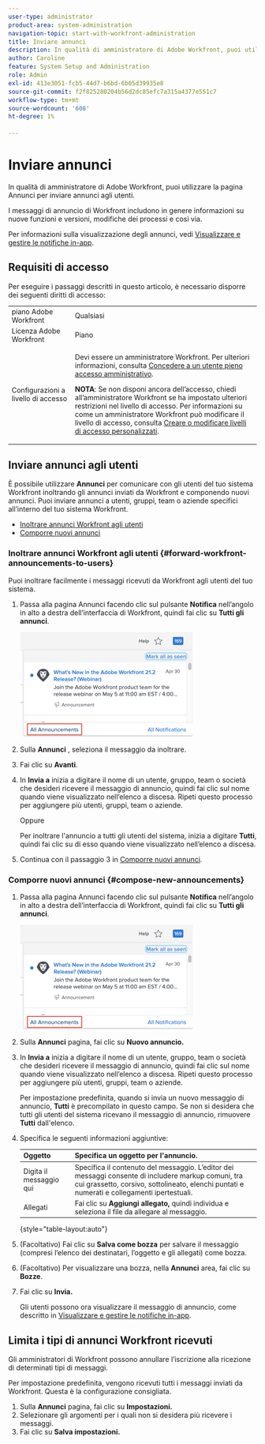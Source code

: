 ```yaml
---
user-type: administrator
product-area: system-administration
navigation-topic: start-with-workfront-administration
title: Inviare annunci
description: In qualità di amministratore di Adobe Workfront, puoi utilizzare la pagina Annunci per inviare annunci agli utenti.
author: Caroline
feature: System Setup and Administration
role: Admin
exl-id: 413e3051-fcb5-44d7-b6bd-6b05d39935e8
source-git-commit: f2f825280204b56d2dc85efc7a315a4377e551c7
workflow-type: tm+mt
source-wordcount: '608'
ht-degree: 1%

---
```


# Inviare annunci

In qualità di amministratore di Adobe Workfront, puoi utilizzare la pagina Annunci per inviare annunci agli utenti.

I messaggi di annuncio di Workfront includono in genere informazioni su nuove funzioni e versioni, modifiche dei processi e così via.

Per informazioni sulla visualizzazione degli annunci, vedi [Visualizzare e gestire le notifiche in-app](../../workfront-basics/using-notifications/view-and-manage-in-app-notifications.md).

## Requisiti di accesso

Per eseguire i passaggi descritti in questo articolo, è necessario disporre dei seguenti diritti di accesso:

<table style="table-layout:auto"> 
 <col> 
 <col> 
 <tbody> 
  <tr> 
   <td role="rowheader">piano Adobe Workfront</td> 
   <td>Qualsiasi</td> 
  </tr> 
  <tr> 
   <td role="rowheader">Licenza Adobe Workfront</td> 
   <td>Piano</td> 
  </tr> 
  <tr> 
   <td role="rowheader">Configurazioni a livello di accesso</td> 
   <td> <p>Devi essere un amministratore Workfront. Per ulteriori informazioni, consulta <a href="../../administration-and-setup/add-users/configure-and-grant-access/grant-a-user-full-administrative-access.md" class="MCXref xref">Concedere a un utente pieno accesso amministrativo</a>.</p> <p><b>NOTA</b>: Se non disponi ancora dell’accesso, chiedi all’amministratore Workfront se ha impostato ulteriori restrizioni nel livello di accesso. Per informazioni su come un amministratore Workfront può modificare il livello di accesso, consulta <a href="../../administration-and-setup/add-users/configure-and-grant-access/create-modify-access-levels.md" class="MCXref xref">Creare o modificare livelli di accesso personalizzati</a>.</p> </td> 
  </tr> 
 </tbody> 
</table>

## Inviare annunci agli utenti

È possibile utilizzare **Annunci** per comunicare con gli utenti del tuo sistema Workfront inoltrando gli annunci inviati da Workfront e componendo nuovi annunci. Puoi inviare annunci a utenti, gruppi, team o aziende specifici all’interno del tuo sistema Workfront.

* [Inoltrare annunci Workfront agli utenti](#forward-workfront-announcements-to-users)
* [Comporre nuovi annunci](#compose-new-announcements)

### Inoltrare annunci Workfront agli utenti {#forward-workfront-announcements-to-users}

Puoi inoltrare facilmente i messaggi ricevuti da Workfront agli utenti del tuo sistema.

1. Passa alla pagina Annunci facendo clic sul pulsante **Notifica** nell’angolo in alto a destra dell’interfaccia di Workfront, quindi fai clic su **Tutti gli annunci**.

   ![](assets/announcement-access-350x212.png)

1. Sulla **Annunci** , seleziona il messaggio da inoltrare.
1. Fai clic su **Avanti**.
1. In **Invia a** inizia a digitare il nome di un utente, gruppo, team o società che desideri ricevere il messaggio di annuncio, quindi fai clic sul nome quando viene visualizzato nell’elenco a discesa. Ripeti questo processo per aggiungere più utenti, gruppi, team o aziende.

   Oppure

   Per inoltrare l&#39;annuncio a tutti gli utenti del sistema, inizia a digitare **Tutti**, quindi fai clic su di esso quando viene visualizzato nell’elenco a discesa.

1. Continua con il passaggio 3 in [Comporre nuovi annunci](#compose-new-announcements).

### Comporre nuovi annunci {#compose-new-announcements}

1. Passa alla pagina Annunci facendo clic sul pulsante **Notifica** nell’angolo in alto a destra dell’interfaccia di Workfront, quindi fai clic su **Tutti gli annunci**.

   ![](assets/announcement-access-350x212.png)

1. Sulla **Annunci** pagina, fai clic su **Nuovo annuncio.**

1. In **Invia a** inizia a digitare il nome di un utente, gruppo, team o società che desideri ricevere il messaggio di annuncio, quindi fai clic sul nome quando viene visualizzato nell’elenco a discesa. Ripeti questo processo per aggiungere più utenti, gruppi, team o aziende.

   Per impostazione predefinita, quando si invia un nuovo messaggio di annuncio, **Tutti** è precompilato in questo campo. Se non si desidera che tutti gli utenti del sistema ricevano il messaggio di annuncio, rimuovere **Tutti** dall&#39;elenco.

1. Specifica le seguenti informazioni aggiuntive:

   | Oggetto | Specifica un oggetto per l&#39;annuncio. |
   |---|---|
   | Digita il messaggio qui | Specifica il contenuto del messaggio. L’editor dei messaggi consente di includere markup comuni, tra cui grassetto, corsivo, sottolineato, elenchi puntati e numerati e collegamenti ipertestuali. |
   | Allegati | Fai clic su **Aggiungi allegato,** quindi individua e seleziona il file da allegare al messaggio. |

   {style=&quot;table-layout:auto&quot;}

1. (Facoltativo) Fai clic su **Salva come bozza** per salvare il messaggio (compresi l’elenco dei destinatari, l’oggetto e gli allegati) come bozza.

1. (Facoltativo) Per visualizzare una bozza, nella **Annunci** area, fai clic su **Bozze**.

1. Fai clic su **Invia.**

   Gli utenti possono ora visualizzare il messaggio di annuncio, come descritto in [Visualizzare e gestire le notifiche in-app](../../workfront-basics/using-notifications/view-and-manage-in-app-notifications.md).

## Limita i tipi di annunci Workfront ricevuti

Gli amministratori di Workfront possono annullare l’iscrizione alla ricezione di determinati tipi di messaggi.

Per impostazione predefinita, vengono ricevuti tutti i messaggi inviati da Workfront. Questa è la configurazione consigliata.

1. Sulla **Annunci** pagina, fai clic su **Impostazioni.**
1. Selezionare gli argomenti per i quali non si desidera più ricevere i messaggi.
1. Fai clic su **Salva impostazioni.**
